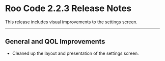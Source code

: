 # Roo Code 2.2.3 Release Notes

This release includes visual improvements to the settings screen.

---

## General and QOL Improvements

*   Cleaned up the layout and presentation of the settings screen.